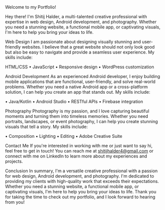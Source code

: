 Welcome to my Portfolio!

Hey there! I'm Shitij Halder, a multi-talented creative professional with expertise in web design, Android development, and photography. Whether you need a stunning website, a functional mobile app, or captivating visuals, I'm here to help you bring your ideas to life.

Web Design
I am passionate about designing visually stunning and user-friendly websites. I believe that a great website should not only look good but also be easy to navigate and provide a seamless user experience. My skills include:

HTML/CSS
 • JavaScript
 • Responsive design
 • WordPress customization

Android Development
As an experienced Android developer, I enjoy building mobile applications that are functional, user-friendly, and solve real-world problems. Whether you need a native Android app or a cross-platform solution, I can help you create an app that stands out. My skills include:

 • Java/Kotlin
 • Android Studio
 • RESTful APIs
 • Firebase integration

Photography
Photography is my passion, and I love capturing beautiful moments and turning them into timeless memories. Whether you need portraits, landscapes, or event photography, I can help you create stunning visuals that tell a story. My skills include:

 • Composition
 • Lighting
 • Editing
 • Adobe Creative Suite

Contact Me
If you're interested in working with me or just want to say hi, feel free to get in touch! You can reach me at shitijhalder4@gmail.com or connect with me on LinkedIn to learn more about my experiences and projects.

Conclusion
In summary, I'm a versatile creative professional with a passion for web design, Android development, and photography. I'm dedicated to providing my clients with high-quality work that exceeds their expectations. Whether you need a stunning website, a functional mobile app, or captivating visuals, I'm here to help you bring your ideas to life. Thank you for taking the time to check out my portfolio, and I look forward to hearing from you!
